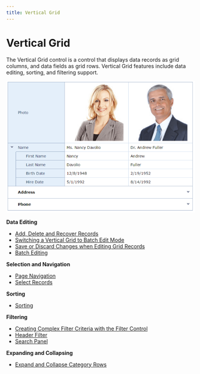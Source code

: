 ```yaml
---
title: Vertical Grid
---
```

# Vertical Grid
The Vertical Grid control is a control that displays data records as grid columns, and data fields as grid rows. Vertical Grid features include data editing, sorting, and filtering support.

![EUD-ASPxVerticalGrid-Overview](../images/img127168.png)

**Data Editing**
* [Add, Delete and Recover Records](vertical-grid/data-editing/add-delete-and-recover-records.md)
* [Switching a Vertical Grid to Batch Edit Mode](vertical-grid/data-editing/switching-a-vertical-grid-to-batch-edit-mode.md)
* [Save or Discard Changes when Editing Grid Records](vertical-grid/data-editing/save-or-discard-changes-when-editing-grid-records.md)
* [Batch Editing](vertical-grid/data-editing/batch-editing.md)

**Selection and Navigation**
* [Page Navigation](vertical-grid/selection-and-navigation/page-navigation.md)
* [Select Records](vertical-grid/selection-and-navigation/select-records.md)

**Sorting**
* [Sorting](vertical-grid/sorting.md)

**Filtering**
* [Creating Complex Filter Criteria with the Filter Control](vertical-grid/filtering/creating-complex-filter-criteria-with-the-filter-control.md)
* [Header Filter](vertical-grid/filtering/header-filter.md)
* [Search Panel](vertical-grid/filtering/search-panel.md)

**Expanding and Collapsing**
* [Expand and Collapse Category Rows](vertical-grid/expand-and-collapse-category-rows.md)